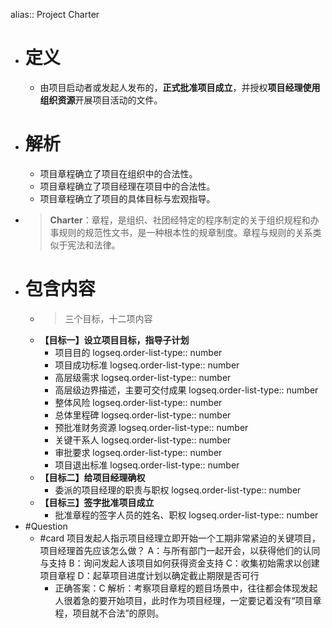 alias:: Project Charter

- # 定义
	- 由项目启动者或发起人发布的，**正式批准项目成立**，并授权**项目经理使用组织资源**开展项目活动的文件。
- # 解析
	- 项目章程确立了项目在组织中的合法性。
	- 项目章程确立了项目经理在项目中的合法性。
	- 项目章程确立了项目的具体目标与宏观指导。
- > **Charter**：章程，是组织、社团经特定的程序制定的关于组织规程和办事规则的规范性文书，是一种根本性的规章制度。章程与规则的关系类似于宪法和法律。
- # 包含内容
	- > 三个目标，十二项内容
	- **【目标一】设立项目目标，指导子计划**
		- 项目目的
		  logseq.order-list-type:: number
		- 项目成功标准
		  logseq.order-list-type:: number
		- 高层级需求
		  logseq.order-list-type:: number
		- 高层级边界描述，主要可交付成果
		  logseq.order-list-type:: number
		- 整体风险
		  logseq.order-list-type:: number
		- 总体里程碑
		  logseq.order-list-type:: number
		- 预批准财务资源
		  logseq.order-list-type:: number
		- 关键干系人
		  logseq.order-list-type:: number
		- 审批要求
		  logseq.order-list-type:: number
		- 项目退出标准
		  logseq.order-list-type:: number
	- **【目标二】给项目经理确权**
		- 委派的项目经理的职责与职权
		  logseq.order-list-type:: number
	- **【目标三】签字批准项目成立**
		- 批准章程的签字人员的姓名、职权
		  logseq.order-list-type:: number
- #Question
	- #card 项目发起人指示项目经理立即开始一个工期非常紧迫的关键项目，项目经理首先应该怎么做？
	  A：与所有部门一起开会，以获得他们的认同与支持
	  B：询问发起人该项目如何获得资金支持
	  C：收集初始需求以创建项目章程
	  D：起草项目进度计划以确定截止期限是否可行
		- 正确答案：C
		  解析：考察项目章程的题目场景中，往往都会体现发起人很着急的要开始项目，此时作为项目经理，一定要记着没有“项目章程，项目就不合法”的原则。